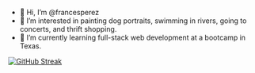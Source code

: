 - 👋 Hi, I’m @francesperez
- 👀 I’m interested in painting dog portraits, swimming in rivers, going to concerts, and thrift shopping.
- 🌱 I’m currently learning full-stack web development at a bootcamp in Texas.

[![GitHub Streak](https://streak-stats.demolab.com?user=francesperez&theme=blueberry_duo)](https://git.io/streak-stats)


<!---
francesperez/francesperez is a ✨ special ✨ repository because its `README.md` (this file) appears on your GitHub profile.
You can click the Preview link to take a look at your changes.
--->
